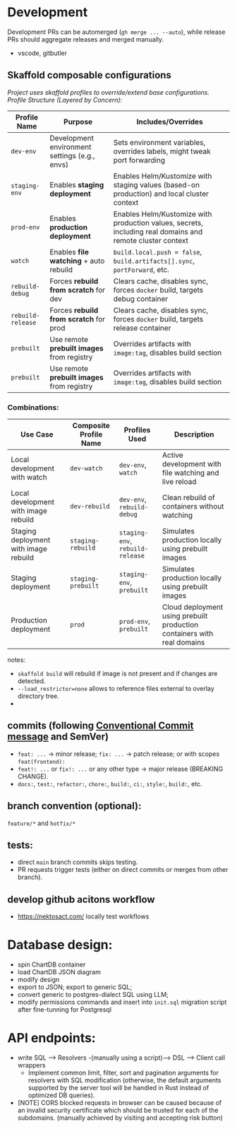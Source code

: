 
# Development 

Development PRs can be automerged (`gh merge ... --auto`), while release PRs should aggregate releases and merged manually.

- vscode, gitbutler

## Skaffold composable configurations
_Project uses skaffold profiles to override/extend base configurations. Profile Structure (Layered by Concern)_: 

| Profile Name      | Purpose                                       | Includes/Overrides                                                                                        |
| ----------------- | --------------------------------------------- | --------------------------------------------------------------------------------------------------------- |
| `dev-env`         | Development environment settings (e.g., envs) | Sets environment variables, overrides labels, might tweak port forwarding                                 |
| `staging-env`     | Enables **staging deployment**                | Enables Helm/Kustomize with staging values (based-on production) and local cluster context                |
| `prod-env`        | Enables **production deployment**             | Enables Helm/Kustomize with production values, secrets, including real domains and remote cluster context |
| `watch`           | Enables **file watching** + auto rebuild      | `build.local.push = false`, `build.artifacts[].sync`, `portForward`, etc.                                 |
| `rebuild-debug`   | Forces **rebuild from scratch** for dev       | Clears cache, disables sync, forces `docker` build, targets debug container                               |
| `rebuild-release` | Forces **rebuild from scratch** for prod      | Clears cache, disables sync, forces `docker` build, targets release container                             |
| `prebuilt`        | Use remote **prebuilt images** from registry  | Overrides artifacts with `image:tag`, disables build section                                              |
| `prebuilt`        | Use remote **prebuilt images** from registry  | Overrides artifacts with `image:tag`, disables build section                                              |

### Combinations: 
| Use Case                              | Composite Profile Name | Profiles Used                    | Description                                                             |
| ------------------------------------- | ---------------------- | -------------------------------- | ----------------------------------------------------------------------- |
| Local development with watch          | `dev-watch`            | `dev-env`, `watch`               | Active development with file watching and live reload                   |
| Local development with image rebuild  | `dev-rebuild`          | `dev-env`, `rebuild-debug`       | Clean rebuild of containers without watching                            |
| Staging deployment with image rebuild | `staging-rebuild`      | `staging-env`, `rebuild-release` | Simulates production locally using prebuilt images                      |
| Staging deployment                    | `staging-prebuilt`     | `staging-env`, `prebuilt`        | Simulates production locally using prebuilt images                      |
| Production deployment                 | `prod`                 | `prod-env`, `prebuilt`           | Cloud deployment using prebuilt production containers with real domains |

notes: 
- `skaffold build` will rebuild if image is not present and if changes are detected.
- `--load_restrictor=none` allows to reference files external to overlay directory tree.
- 

## commits (following [Conventional Commit message](https://www.conventionalcommits.org/) and SemVer)
- `feat: ...` → minor release; `fix: ...` → patch release; or with scopes `feat(frontend):`
- `feat!: ...` or `fix!: ...` or any other type → major release (BREAKING CHANGE).
- `docs:`, `test:`, `refactor:`, `chore:`, `build:`, `ci:`, `style:`, `build:`, etc.

## branch convention (optional): 
`feature/*` and `hotfix/*`

## tests: 
- direct `main` branch commits skips testing. 
- PR requests trigger tests (either on direct commits or merges from other branch).

## develop github acitons workflow 
- https://nektosact.com/ locally test workflows

# Database design: 
- spin ChartDB container
- load ChartDB JSON diagram
- modify design
- export to JSON; export to generic SQL; 
- convert generic to postgres-dialect SQL using LLM; 
- modify permissions commands and insert into `init.sql` migration script after fine-tunning for Postgresql

# API endpoints: 
- write SQL ⟶ Resolvers -(manually using a script)⟶ DSL ⟶ Client call wrappers
  - Implement common limit, filter, sort and pagination arguments for resolvers with SQL modification (otherwise, the default arguments supported by the server tool will be handled in Rust instead of optimized DB queries).
- [NOTE] CORS blocked requests in browser can be caused because of an invalid security certificate which should be trusted for each of the subdomains. (manually achieved by visiting and accepting risk button)
